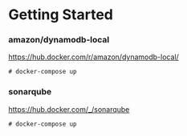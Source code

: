 # Getting Started

### amazon/dynamodb-local

https://hub.docker.com/r/amazon/dynamodb-local/

`# docker-compose up`

### sonarqube

https://hub.docker.com/_/sonarqube

`# docker-compose up`

